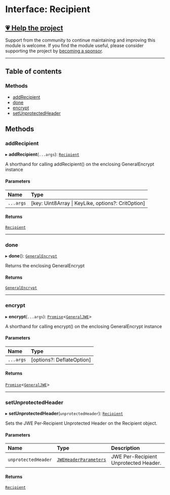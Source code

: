 # Interface: Recipient

## [💗 Help the project](https://github.com/sponsors/panva)

Support from the community to continue maintaining and improving this module is welcome. If you find the module useful, please consider supporting the project by [becoming a sponsor](https://github.com/sponsors/panva).

---

## Table of contents

### Methods

- [addRecipient](jwe_general_encrypt.Recipient.md#addrecipient)
- [done](jwe_general_encrypt.Recipient.md#done)
- [encrypt](jwe_general_encrypt.Recipient.md#encrypt)
- [setUnprotectedHeader](jwe_general_encrypt.Recipient.md#setunprotectedheader)

## Methods

### addRecipient

▸ **addRecipient**(`...args`): [`Recipient`](jwe_general_encrypt.Recipient.md)

A shorthand for calling addRecipient() on the enclosing GeneralEncrypt instance

#### Parameters

| Name | Type |
| :------ | :------ |
| `...args` | [key: Uint8Array \| KeyLike, options?: CritOption] |

#### Returns

[`Recipient`](jwe_general_encrypt.Recipient.md)

___

### done

▸ **done**(): [`GeneralEncrypt`](../classes/jwe_general_encrypt.GeneralEncrypt.md)

Returns the enclosing GeneralEncrypt

#### Returns

[`GeneralEncrypt`](../classes/jwe_general_encrypt.GeneralEncrypt.md)

___

### encrypt

▸ **encrypt**(`...args`): [`Promise`]( https://developer.mozilla.org/en-US/docs/Web/JavaScript/Reference/Global_Objects/Promise )<[`GeneralJWE`](types.GeneralJWE.md)\>

A shorthand for calling encrypt() on the enclosing GeneralEncrypt instance

#### Parameters

| Name | Type |
| :------ | :------ |
| `...args` | [options?: DeflateOption] |

#### Returns

[`Promise`]( https://developer.mozilla.org/en-US/docs/Web/JavaScript/Reference/Global_Objects/Promise )<[`GeneralJWE`](types.GeneralJWE.md)\>

___

### setUnprotectedHeader

▸ **setUnprotectedHeader**(`unprotectedHeader`): [`Recipient`](jwe_general_encrypt.Recipient.md)

Sets the JWE Per-Recipient Unprotected Header on the Recipient object.

#### Parameters

| Name | Type | Description |
| :------ | :------ | :------ |
| `unprotectedHeader` | [`JWEHeaderParameters`](types.JWEHeaderParameters.md) | JWE Per-Recipient Unprotected Header. |

#### Returns

[`Recipient`](jwe_general_encrypt.Recipient.md)
